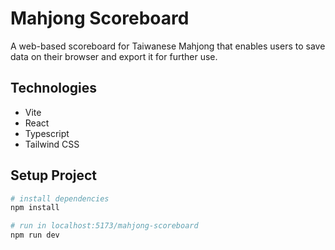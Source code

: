 # Mahjong Scoreboard

A web-based scoreboard for Taiwanese Mahjong that enables users to save data on their browser and export it for further use.

## Technologies

- Vite
- React
- Typescript
- Tailwind CSS

## Setup Project

```bash
# install dependencies
npm install

# run in localhost:5173/mahjong-scoreboard
npm run dev
```